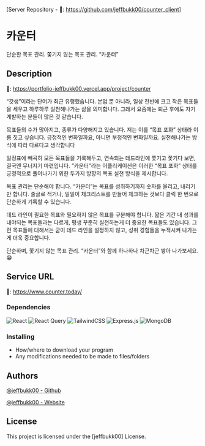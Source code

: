 [Server Repository - 🔗: https://github.com/jeffbukk00/counter_client]

# 카운터

단순한 목표 관리. 쫓기지 않는 목표 관리. “카운터”

## Description

🔗: https://portfolio-jeffbukk00.vercel.app/project/counter

“갓생”이라는 단어가 최근 유행했습니다. 본업 뿐 아니라, 일상 전반에 크고 작은 목표들을 세우고 하루하루 실천해나가는 삶을 의미합니다. 그래서 요즘에는 퇴근 후에도 자기 계발하는 분들이 많은 것 같습니다.

목표들의 수가 많아지고, 종류가 다양해지고 있습니다. 저는 이를 “목표 포화” 상태라 이름 짓고 싶습니다. 긍정적인 변화일까요, 아니면 부정적인 변화일까요. 실천해나가는 방식에 따라 다르다고 생각합니다

일정표에 빼곡히 모든 목표들을 기록해두고, 연속되는 데드라인에 쫓기고 쫓기다 보면, 결국엔 무너지기 마련입니다. ”카운터”라는 어플리케이션은 이러한 “목표 포화” 상태를 긍정적으로 풀어나가기 위한 두가지 방향의 목표 실천 방식을 제시합니다.

목표 관리는 단순해야 합니다. “카운터”는 목표를 성취하기까지 숫자를 올리고, 내리기만 합니다. 줄글로 적거나, 일일이 체크리스트를 만들어 체크하는 것보다 클릭 한 번으로 단순하게 기록할 수 있습니다.

데드 라인이 필요한 목표와 필요하지 않은 목표를 구분해야 합니다. 짧은 기간 내 성과를 내야되는 목표들과는 다르게, 평생 꾸준히 실천하는게 더 중요한 목표들도 있습니다. 그런 목표들에 대해서는 굳이 데드 라인을 설정하지 않고, 성취 경험들을 누적시켜 나가는게 더욱 중요합니다.

단순하며, 쫓기지 않는 목표 관리. “카운터”와 함께 하나하나 차근차근 쌓아 나가보세요.😁

## Service URL

🔗: https://www.counter.today/

### Dependencies

![React](https://img.shields.io/badge/react-%2320232a.svg?style=for-the-badge&logo=react&logoColor=%2361DAFB)
![React Query](https://img.shields.io/badge/-React%20Query-FF4154?style=for-the-badge&logo=react%20query&logoColor=white)
![TailwindCSS](https://img.shields.io/badge/tailwindcss-%2338B2AC.svg?style=for-the-badge&logo=tailwind-css&logoColor=white)
![Express.js](https://img.shields.io/badge/express.js-%23404d59.svg?style=for-the-badge&logo=express&logoColor=%2361DAFB)
![MongoDB](https://img.shields.io/badge/MongoDB-%234ea94b.svg?style=for-the-badge&logo=mongodb&logoColor=white)

### Installing

* How/where to download your program
* Any modifications needed to be made to files/folders

## Authors

[@jeffbukk00 - Github](https://github.com/jeffbukk00)

[@jeffbukk00 - Website](https://portfolio-jeffbukk00.vercel.app/main/about-me)

## License

This project is licensed under the [jeffbukk00] License.
